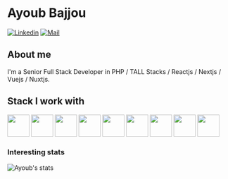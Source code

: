 # Ayoub Bajjou 

[![Linkedin](https://img.shields.io/badge/-Ayoub_Bajjou-blue?style=flat-square&logo=linkedin&logoColor=white&link=https://www.linkedin.com/in/bajjouayoub/)](https://www.linkedin.com/in/bajjouayoub/)
[![Mail](https://img.shields.io/badge/-bajjouayoub@gmail.com-gray?style=flat-square&logo=gmail&logoColor=red&link=)](mailto:bajjouayoub@gmail.com)



## About me 
I'm a Senior Full Stack Developer in PHP / TALL Stacks / Reactjs / Nextjs / Vuejs / Nuxtjs. 


## Stack I work with
<code><img height="50" src="https://www.vectorlogo.zone/logos/php/php-horizontal.svg"></code>
<code><img height="50" src="https://www.vectorlogo.zone/logos/laravel/laravel-ar21.svg"></code>
<code><img height="50" src="https://www.vectorlogo.zone/logos/javascript/javascript-horizontal.svg"></code>
<code><img height="50" src="https://www.vectorlogo.zone/logos/typescriptlang/typescriptlang-ar21.svg"></code>
<code><img height="50" src="https://www.vectorlogo.zone/logos/reactjs/reactjs-ar21.svg"></code>
<code><img height="50" src="https://www.vectorlogo.zone/logos/vuejs/vuejs-ar21.svg"></code>
<code><img height="50" src="https://www.vectorlogo.zone/logos/next/next-ar21.svg"></code>
<code><img height="50" src="https://www.vectorlogo.zone/logos/nuxtjs/nuxtjs-ar21.svg"></code>
<code><img height="50" src="https://www.vectorlogo.zone/logos/tailwindcss/tailwindcss-ar21.svg"></code>

### Interesting stats

![Ayoub's stats](https://github-readme-stats.vercel.app/api?username=ayoubbajjou&show_icons=true)

